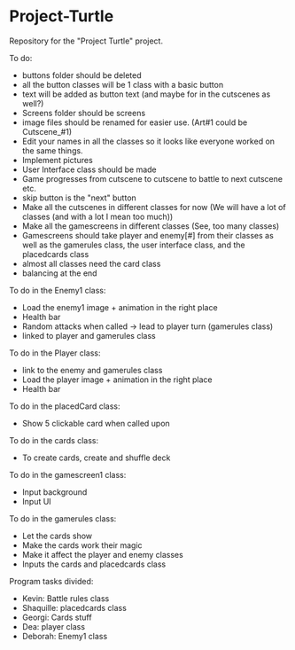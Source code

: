 # Project-Turtle
Repository for the "Project Turtle" project.

To do:
- buttons folder should be deleted
- all the button classes will be 1 class with a basic button
- text will be added as button text (and maybe for in the cutscenes as well?)
- Screens folder should be screens
- image files should be renamed for easier use. (Art#1 could be Cutscene_#1)
- Edit your names in all the classes so it looks like everyone worked on the same things.
- Implement pictures
- User Interface class should be made
- Game progresses from cutscene to cutscene to battle to next cutscene etc.
- skip button is the "next" button
- Make all the cutscenes in different classes for now (We will have a lot of classes (and with a lot I mean too much))
- Make all the gamescreens in different classes (See, too many classes)
- Gamescreens should take player and enemy[#] from their classes as well as the gamerules class, the user interface class, and the
  placedcards class
- almost all classes need the card class
- balancing at the end

To do in the Enemy1 class:
- Load the enemy1 image + animation in the right place
- Health bar
- Random attacks when called -> lead to player turn (gamerules class)
- linked to player and gamerules class

To do in the Player class:
- link to the enemy and gamerules class
- Load the player image + animation in the right place
- Health bar

To do in the placedCard class: 
- Show 5 clickable card when called upon

To do in the cards class:
- To create cards, create and shuffle deck

To do in the gamescreen1 class:
- Input background
- Input UI

To do in the gamerules class:
- Let the cards show
- Make the cards work their magic
- Make it affect the player and enemy classes
- Inputs the cards and placedcards class

Program tasks divided:
- Kevin: Battle rules class
- Shaquille: placedcards class
- Georgi: Cards stuff
- Dea: player class
- Deborah: Enemy1 class
